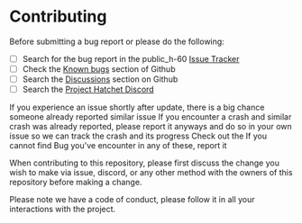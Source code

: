 # Contributing

Before submitting a bug report or please do the following:

- [ ] Search for the bug report in the public_h-60 [Issue Tracker](https://github.com/Project-Hatchet/public_h-60/issues)
- [ ] Check the [Known bugs](https://github.com/Project-Hatchet/public_h-60/discussions) section of Github
- [ ] Search the [Discussions](https://github.com/Project-Hatchet/public_h-60/discussions) section on Github 
- [ ] Search the [Project Hatchet Discord](https://discord.gg/4AYEfFD)

If you experience an issue shortly after update, there is a big chance someone already reported similar issue
If you encounter a crash and similar crash was already reported, please report it anyways  and do so in your own issue so we can track the crash and its progress
Check out the 
If you cannot find Bug you've encounter in any of these, report it

When contributing to this repository, please first discuss the change you wish to make via issue,
discord, or any other method with the owners of this repository before making a change. 

Please note we have a code of conduct, please follow it in all your interactions with the project.



